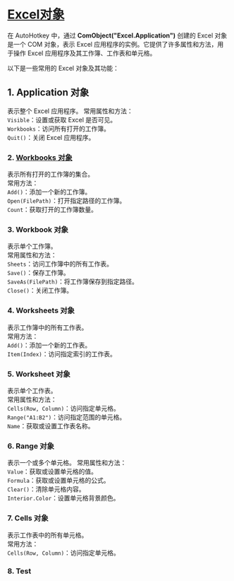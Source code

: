 # [Excel对象](https://learn.microsoft.com/zh-cn/office/vba/api/overview/excel/object-model)

在 AutoHotkey 中，通过 **ComObject("Excel.Application")** 创建的 Excel 对象是一个 COM 对象，表示 Excel 应用程序的实例。它提供了许多属性和方法，用于操作 Excel 应用程序及其工作簿、工作表和单元格。

以下是一些常用的 Excel 对象及其功能：

## 1. Application 对象

表示整个 Excel 应用程序。
常用属性和方法：  
`Visible`：设置或获取 Excel 是否可见。  
`Workbooks`：访问所有打开的工作簿。  
`Quit()`：关闭 Excel 应用程序。  

### 2. [Workbooks 对象](https://learn.microsoft.com/zh-cn/office/vba/api/excel.workbooks)

表示所有打开的工作簿的集合。  
常用方法：  
`Add()`：添加一个新的工作簿。  
`Open(FilePath)`：打开指定路径的工作簿。  
`Count`：获取打开的工作簿数量。  

### 3. Workbook 对象

表示单个工作簿。  
常用属性和方法：  
`Sheets`：访问工作簿中的所有工作表。  
`Save()`：保存工作簿。  
`SaveAs(FilePath)`：将工作簿保存到指定路径。  
`Close()`：关闭工作簿。  

### 4. Worksheets 对象

表示工作簿中的所有工作表。  
常用方法：  
`Add()`：添加一个新的工作表。  
`Item(Index)`：访问指定索引的工作表。  

### 5. Worksheet 对象

表示单个工作表。  
常用属性和方法：  
`Cells(Row, Column)`：访问指定单元格。  
`Range("A1:B2")`：访问指定范围的单元格。  
`Name`：获取或设置工作表名称。  

### 6. Range 对象

表示一个或多个单元格。
常用属性和方法：  
`Value`：获取或设置单元格的值。  
`Formula`：获取或设置单元格的公式。  
`Clear()`：清除单元格内容。  
`Interior.Color`：设置单元格背景颜色。  

### 7. Cells 对象

表示工作表中的所有单元格。  
常用方法：  
`Cells(Row, Column)`：访问指定单元格。  

### 8. Test
